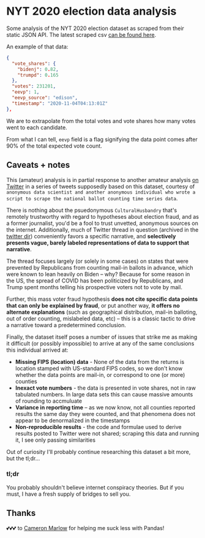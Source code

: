 # NYT 2020 election data analysis

Some analysis of the NYT 2020 election dataset as scraped from their static JSON API. The latest scraped csv [can be found here](./data/nyt_ts.csv).

An example of that data:
```json
{
  "vote_shares": {
    "bidenj": 0.82,
    "trumpd": 0.165
  },
  "votes": 231201,
  "eevp": 1,
  "eevp_source": "edison",
  "timestamp": "2020-11-04T04:13:01Z"
},
```

We are to extrapolate from the total votes and vote shares how many votes went to each candidate.

From what I can tell, `eevp` field is a flag signifying the data point comes after 90% of the total expected vote count.


## Caveats + notes

This (amateur) analysis is in partial response to another amateur analysis [on Twitter](https://twitter.com/APhilosophae/status/1325592112428163072) in a series of tweets supposedly based on this dataset, courtesy of `anonymous data scientist and another anonymous individual who wrote a script to scrape the national ballot counting time series data`.

There is nothing about the psuedonymous `CulturalHusbandry` that's remotely trustworthy with regard to hypotheses about election fraud, and as a former journalist, you'd be a fool to trust unvetted, anonymous sources on the internet. Additionally, much of Twitter thread in question (archived in the [twitter dir](./twitter)) conveniently favors a specific narrative, and **selectively presents vague, barely labeled representations of data to support that narrative**.

The thread focuses largely (or solely in some cases) on states that were prevented by Republicans from counting mail-in ballots in advance, which were known to lean heavily on Biden – why? Because for some reason in the US, the spread of COVID has been politicized by Republicans, and Trump spent months telling his prospective voters not to vote by mail.

Further, this mass voter fraud hypothesis **does not cite specific data points that can only be explained by fraud**, or put another way, **it offers no alternate explanations** (such as geographical distribution, mail-in balloting, out of order counting, mislabeled data, etc) – this is a classic tactic to drive a narrative toward a predetermined conclusion.

Finally, the dataset itself poses a number of issues that strike me as making it difficult (or possibly impossible) to arrive at any of the same conclusions this individual arrived at:

- **Missing FIPS (location) data** - None of the data from the returns is location stamped with US-standard FIPS codes, so we don't know whether the data points are mail-in, or correspond to one (or more) counties
- **Inexact vote numbers** - the data is presented in vote shares, not in raw tabulated numbers. In large data sets this can cause massive amounts of rounding to accmuluate
- **Variance in reporting time** – as we now know, not all counties reported results the same day they were counted, and that phenomena does not appear to be denormalized in the timestamps
- **Non-reproducible results** - the code and formulae used to derive results posted to Twitter were not shared; scraping this data and running it, I see only passing similarities

Out of curiosity I'll probably continue researching this dataset a bit more, but the tl;dr...


### tl;dr

You probably shouldn't believe internet conspiracy theories. But if you must, I have a fresh supply of bridges to sell you.


## Thanks

💕💕💕 to [Cameron Marlow](https://github.com/cameronmarlow) for helping me suck less with Pandas!
